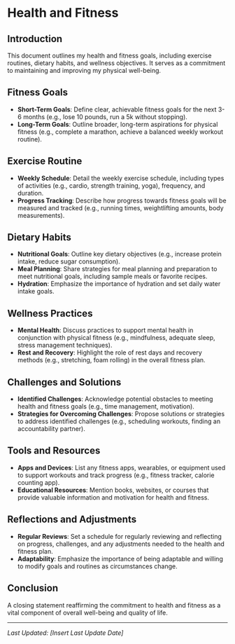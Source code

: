 # Health and Fitness

## Introduction
This document outlines my health and fitness goals, including exercise routines, dietary habits, and wellness objectives. It serves as a commitment to maintaining and improving my physical well-being.

## Fitness Goals
- **Short-Term Goals**: Define clear, achievable fitness goals for the next 3-6 months (e.g., lose 10 pounds, run a 5k without stopping).
- **Long-Term Goals**: Outline broader, long-term aspirations for physical fitness (e.g., complete a marathon, achieve a balanced weekly workout routine).

## Exercise Routine
- **Weekly Schedule**: Detail the weekly exercise schedule, including types of activities (e.g., cardio, strength training, yoga), frequency, and duration.
- **Progress Tracking**: Describe how progress towards fitness goals will be measured and tracked (e.g., running times, weightlifting amounts, body measurements).

## Dietary Habits
- **Nutritional Goals**: Outline key dietary objectives (e.g., increase protein intake, reduce sugar consumption).
- **Meal Planning**: Share strategies for meal planning and preparation to meet nutritional goals, including sample meals or favorite recipes.
- **Hydration**: Emphasize the importance of hydration and set daily water intake goals.

## Wellness Practices
- **Mental Health**: Discuss practices to support mental health in conjunction with physical fitness (e.g., mindfulness, adequate sleep, stress management techniques).
- **Rest and Recovery**: Highlight the role of rest days and recovery methods (e.g., stretching, foam rolling) in the overall fitness plan.

## Challenges and Solutions
- **Identified Challenges**: Acknowledge potential obstacles to meeting health and fitness goals (e.g., time management, motivation).
- **Strategies for Overcoming Challenges**: Propose solutions or strategies to address identified challenges (e.g., scheduling workouts, finding an accountability partner).

## Tools and Resources
- **Apps and Devices**: List any fitness apps, wearables, or equipment used to support workouts and track progress (e.g., fitness tracker, calorie counting app).
- **Educational Resources**: Mention books, websites, or courses that provide valuable information and motivation for health and fitness.

## Reflections and Adjustments
- **Regular Reviews**: Set a schedule for regularly reviewing and reflecting on progress, challenges, and any adjustments needed to the health and fitness plan.
- **Adaptability**: Emphasize the importance of being adaptable and willing to modify goals and routines as circumstances change.

## Conclusion
A closing statement reaffirming the commitment to health and fitness as a vital component of overall well-being and quality of life.

---

*Last Updated: [Insert Last Update Date]*

